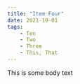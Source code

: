 ```yaml
---
title: "Item Four"
date: 2021-10-01
tags:
    - Ten
    - Two
    - Three
    - This, That
---
```

This is some body text
